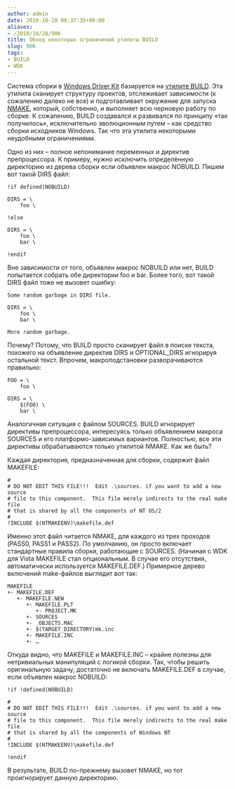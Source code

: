 ```yaml
---
author: admin
date: 2010-10-28 08:37:35+00:00
aliases:
- /2010/10/28/906
title: Обход некоторых ограничений утилиты BUILD
slug: 906
tags:
- BUILD
- WDK
---
```


Система сборки в [Windows Driver Kit](http://www.microsoft.com/whdc/devtools/WDK/default.mspx) базируется на [утилите BUILD](http://msdn.microsoft.com/en-us/library/ff542351(VS.85).aspx). Эта утилита сканирует структуру проектов, отслеживает зависимости (к сожалению далеко не все) и подготавливает окружение для запуска [NMAKE](http://msdn.microsoft.com/en-us/library/dd9y37ha.aspx), который, собственно, и выполняет всю черновую работу по сборке. К сожалению, BUILD создавался и развивался по принципу «так получилось», исключительно эволюционным путем – как средство сборки исходников Windows. Так что эта утилита некоторыми неудобными ограничениями.

Одно из них – полное непонимание переменных и директив препроцессора. <!--more-->К примеру, нужно исключить определённую директорию из дерева сборки если объявлен макрос NOBUILD. Пишем вот такой DIRS файл:

```no-highlight
!if defined(NOBUILD) 

DIRS = \
    foo \

!else

DIRS = \
    foo \
    bar \

!endif
```

Вне зависимости от того, объявлен макрос NOBUILD или нет, BUILD попытается собрать обе директории foo и bar. Более того, вот такой DIRS файл тоже не вызовет ошибку:

```no-highlight
Some random garbage in DIRS file.

DIRS = \
    foo \
    bar \

More random garbage.
```

Почему? Потому, что BUILD просто сканирует файл в поиске текста, похожего на объявление директив DIRS и OPTIONAL_DIRS игнорируя остальной текст. Впрочем, макроподстановки разворачиваются правильно:

```no-highlight
FOO = \
    foo \

DIRS = \
    $(FOO) \
    bar \
```

Аналогичная ситуация с файлом SOURCES. BUILD игнорирует директивы препроцессора, интересуясь только объявлением макроса SOURCES и его платформо-зависимых вариантов. Полностью, все эти директивы обрабатываются только утилитой NMAKE. Как же быть?

Каждая директория, предназначенная для сборки, содержит файл MAKEFILE:

```no-highlight
#
# DO NOT EDIT THIS FILE!!!  Edit .\sources. if you want to add a new source
# file to this component.  This file merely indirects to the real make file
# that is shared by all the components of NT OS/2
#
!INCLUDE $(NTMAKEENV)\makefile.def
```

Именно этот файл читается NMAKE, для каждого из трех проходов (PASS0, PASS1 и PASS2). По умолчанию, он просто включает стандартные правила сборки, работающие с SOURCES. (Начиная с WDK для Vista MAKEFILE стал опциональным. В случае его отсутствия, автоматически используется MAKEFILE.DEF.) Примерное дерево включений make-файлов выглядит вот так:

```no-highlight
MAKEFILE
+- MAKEFILE.DEF
   +- MAKEFILE.NEW
      +- MAKEFILE.PLT
         +- PROJECT.MK
      +- SOURCES
      +- _OBJECTS.MAC
      +- $(TARGET_DIRECTORY)mk.inc
      +- MAKEFILE.INC
      +- …
```

Откуда видно, что MAKEFILE и MAKEFILE.INC – крайне полезны для нетривиальных манипуляций с логикой сборки. Так, чтобы решить оригинальную задачу, достаточно не включать MAKEFILE.DEF в случае, если объявлен макрос NOBUILD:

```no-highlight
!if !defined(NOBUILD)

#
# DO NOT EDIT THIS FILE!!!  Edit .\sources. if you want to add a new source
# file to this component.  This file merely indirects to the real make file
# that is shared by all the components of Windows NT
#
!INCLUDE $(NTMAKEENV)\makefile.def

!endif
```

В результате, BUILD по-прежнему вызовет NMAKE, но тот проигнорирует данную директорию.
